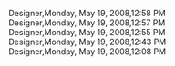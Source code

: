 ﻿Designer,Monday, May 19, 2008,12:58 PM  Designer,Monday, May 19, 2008,12:57 PM  Designer,Monday, May 19, 2008,12:55 PM  Designer,Monday, May 19, 2008,12:43 PM  Designer,Monday, May 19, 2008,12:08 PM